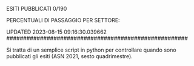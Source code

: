 ESITI PUBBLICATI 0/190 

PERCENTUALI DI PASSAGGIO PER SETTORE:

UPDATED 2023-08-15 09:16:30.039662
###################################################### 

Si tratta di un semplice script in python per controllare quando sono pubblicati gli esiti (ASN 2021, sesto quadrimestre).

